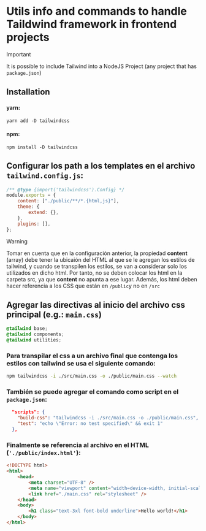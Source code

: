 # Utils info and commands to handle Taildwind framework in frontend projects

> [!IMPORTANT]  
> It is possible to include Tailwind into a NodeJS Project (any project that has `package.json`)

## Installation

#### yarn:

```
yarn add -D tailwindcss
```

#### npm:

```
npm install -D tailwindcss
```

## Configurar los path a los templates en el archivo `tailwind.config.js`:

```javascript
/** @type {import('tailwindcss').Config} */
module.exports = {
    content: ["./public/**/*.{html,js}"],
    theme: {
        extend: {},
    },
    plugins: [],
};
```

> [!WARNING]  
> Tomar en cuenta que en la configuración anterior, la propiedad **content** (array) debe tener la ubicaión del HTML al que se le agregan los estilos de tailwind, y cuando se transpilen los estilos, se van a considerar solo los utilizados en dicho html. Por tanto, no se deben colocar los html en la carpeta src, ya que **content** no apunta a ese lugar. Además, los html deben hacer referencia a los CSS que están en `/public`y no en `/src`

## Agregar las directivas al inicio del archivo css principal (e.g.: `main.css`)

```css
@tailwind base;
@tailwind components;
@tailwind utilities;
```

### Para transpilar el css a un archivo final que contenga los estilos con tailwind se usa el siguiente comando:

```bash
npm tailwindcss -i ./src/main.css -o ./public/main.css --watch
```

### También se puede agregar el comando como script en el `package.json`:

```json
  "scripts": {
    "build-css": "tailwindcss -i ./src/main.css -o ./public/main.css",
    "test": "echo \"Error: no test specified\" && exit 1"
  },
```

### Finalmente se referencia al archivo en el HTML (`'./public/index.html'`):

```html
<!DOCTYPE html>
<html>
    <head>
        <meta charset="UTF-8" />
        <meta name="viewport" content="width=device-width, initial-scale=1.0" />
        <link href="./main.css" rel="stylesheet" />
    </head>
    <body>
        <h1 class="text-3xl font-bold underline">Hello world!</h1>
    </body>
</html>
```
